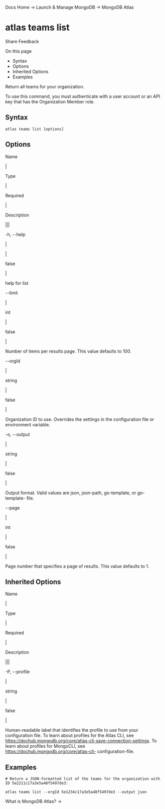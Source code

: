 Docs Home → Launch & Manage MongoDB → MongoDB Atlas

# atlas teams list

Share Feedback

On this page

  * Syntax
  * Options
  * Inherited Options
  * Examples

Return all teams for your organization.

To use this command, you must authenticate with a user account or an API key
that has the Organization Member role.

## Syntax

    
    
    atlas teams list [options]  
      
  
## Options

Name

|

Type

|

Required

|

Description  
  
|||  
  
-h, --help

|

|

false

|

help for list  
  
\--limit

|

int

|

false

|

Number of items per results page. This value defaults to 100.  
  
\--orgId

|

string

|

false

|

Organization ID to use. Overrides the settings in the configuration file or
environment variable.  
  
-o, --output

|

string

|

false

|

Output format. Valid values are json, json-path, go-template, or go-template-
file.  
  
\--page

|

int

|

false

|

Page number that specifies a page of results. This value defaults to 1.  
  
## Inherited Options

Name

|

Type

|

Required

|

Description  
  
|||  
  
-P, --profile

|

string

|

false

|

Human-readable label that identifies the profile to use from your
configuration file. To learn about profiles for the Atlas CLI, see
https://dochub.mongodb.org/core/atlas-cli-save-connection-settings. To learn
about profiles for MongoCLI, see https://dochub.mongodb.org/core/atlas-cli-
configuration-file.  
  
## Examples

    
    
    # Return a JSON-formatted list of the teams for the organization with ID 5e2211c17a3e5a48f5497de3:  
      
    atlas teams list --orgId 5e1234c17a3e5a48f5497de3 --output json  
  
What is MongoDB Atlas? →

